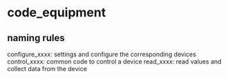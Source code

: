 # code_equipment

## naming rules
configure_xxxx: settings and configure the corresponding devices
control_xxxx: common code to control a device
read_xxxx: read values and collect data from the device
